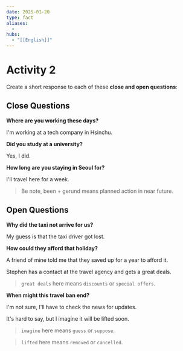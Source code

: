 ```yaml
---
date: 2025-01-20
type: fact
aliases:
  -
hubs:
  - "[[English]]"
---
```


# Activity 2

Create a short response to each of these **close and open questions**:


## Close Questions


**Where are you working these days?**

I'm working at a tech company in Hsinchu.


**Did you study at a university?**

Yes, I did.


**How long are you staying in Seoul for?**

I'll travel here for a week.

> Be note, been + gerund means planned action in near future.


## Open Questions


**Why did the taxi not arrive for us?**

My guess is that the taxi driver got lost.


**How could they afford that holiday?**

A friend of mine told me that they saved up for a year to afford it.

Stephen has a contact at the travel agency and gets a great deals.

> `great deals` here means `discounts` or `special offers`.


**When might this travel ban end?**

I'm not sure, I'll have to check the news for updates.

It's hard to say, but I imagine it will be lifted soon.

> `imagine` here means `guess` or `suppose`.

> `lifted` here means `removed` or `cancelled`.
